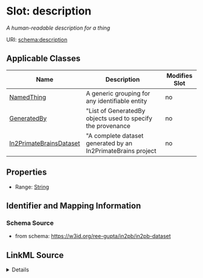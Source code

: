 # Slot: description


_A human-readable description for a thing_



URI: [schema:description](http://schema.org/description)



<!-- no inheritance hierarchy -->




## Applicable Classes

| Name | Description | Modifies Slot |
| --- | --- | --- |
[NamedThing](NamedThing.md) | A generic grouping for any identifiable entity |  no  |
[GeneratedBy](GeneratedBy.md) | "List of GeneratedBy objects used to specify the provenance |  no  |
[In2PrimateBrainsDataset](In2PrimateBrainsDataset.md) | "A complete dataset generated by an In2PrimateBrains project |  no  |







## Properties

* Range: [String](String.md)





## Identifier and Mapping Information







### Schema Source


* from schema: https://w3id.org/ree-gupta/in2pb/in2pb-dataset




## LinkML Source

<details>
```yaml
name: description
description: A human-readable description for a thing
from_schema: https://w3id.org/ree-gupta/in2pb/in2pb-dataset
rank: 1000
slot_uri: schema:description
alias: description
domain_of:
- NamedThing
- GeneratedBy
range: string

```
</details>